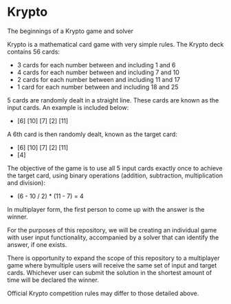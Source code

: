 # Krypto
The beginnings of a Krypto game and solver

Krypto is a mathematical card game with very simple rules. The Krypto deck contains 56 cards:
- 3 cards for each number between and including 1 and 6
- 4 cards for each number between and including 7 and 10
- 2 cards for each number between and including 11 and 17
- 1 card for each number between and including 18 and 25
    
5 cards are randomly dealt in a straight line. These cards are known as the input cards. An example is included below:
- [6] [10] [7] [2] [11]

A 6th card is then randomly dealt, known as the target card:
- [6] [10] [7] [2] [11]
- [4]

The objective of the game is to use all 5 input cards exactly once to achieve the target card, using binary operations (addition, subtraction, multiplication and division):
- (6 - 10 / 2) * (11 - 7) = 4

In multiplayer form, the first person to come up with the answer is the winner. 

For the purposes of this repository, we will be creating an individual game with user input functionality, accompanied by a solver that can identify the answer, if one exists. 

There is opportunity to expand the scope of this repository to a multiplayer game where bymultiple users will receive the same set of input and target cards. Whichever user can submit the solution in the shortest amount of time will be declared the winner. 

Official Krypto competition rules may differ to those detailed above. 
